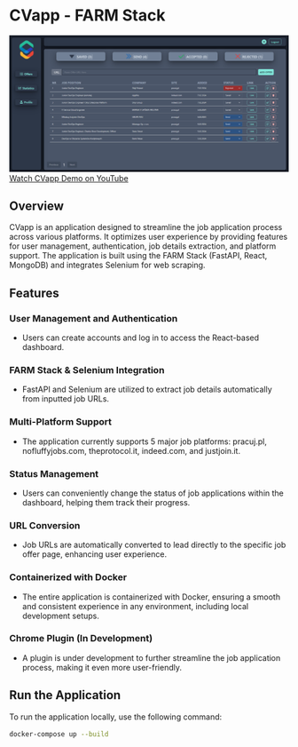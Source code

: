 # CVapp - FARM Stack
![Layout](app.png)
[Watch CVapp Demo on YouTube](https://youtu.be/KcfQxfvir_g)

## Overview

CVapp is an application designed to streamline the job application process across various platforms. It optimizes user experience by providing features for user management, authentication, job details extraction, and platform support. The application is built using the FARM Stack (FastAPI, React, MongoDB) and integrates Selenium for web scraping.

## Features

### User Management and Authentication

- Users can create accounts and log in to access the React-based dashboard.

### FARM Stack & Selenium Integration

- FastAPI and Selenium are utilized to extract job details automatically from inputted job URLs.

### Multi-Platform Support

- The application currently supports 5 major job platforms: pracuj.pl, nofluffyjobs.com, theprotocol.it, indeed.com, and justjoin.it.

### Status Management

- Users can conveniently change the status of job applications within the dashboard, helping them track their progress.

### URL Conversion

- Job URLs are automatically converted to lead directly to the specific job offer page, enhancing user experience.

### Containerized with Docker

- The entire application is containerized with Docker, ensuring a smooth and consistent experience in any environment, including local development setups.

### Chrome Plugin (In Development)

- A plugin is under development to further streamline the job application process, making it even more user-friendly.

## Run the Application

To run the application locally, use the following command:

```bash
docker-compose up --build
